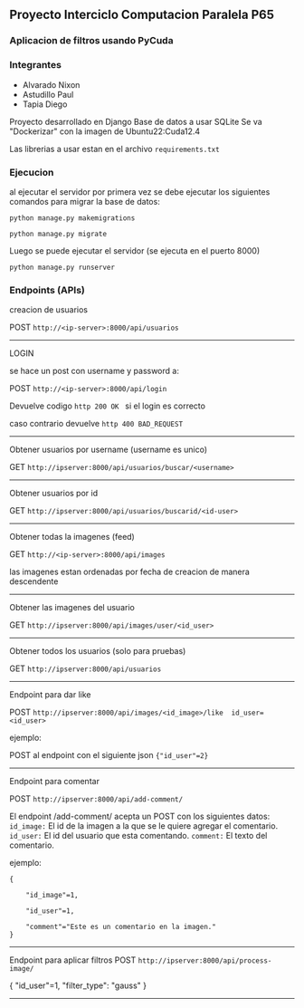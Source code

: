 ## Proyecto Interciclo Computacion Paralela P65
### Aplicacion de filtros usando PyCuda
### Integrantes
* Alvarado Nixon
* Astudillo Paul
* Tapia Diego

Proyecto desarrollado en Django
Base de datos a usar SQLite
Se va "Dockerizar" con la imagen de Ubuntu22:Cuda12.4

Las librerias a usar estan en el archivo ```requirements.txt```

### Ejecucion

al ejecutar el servidor por primera vez se debe ejecutar los siguientes comandos para migrar la base de datos:

```python manage.py makemigrations```

```python manage.py migrate```

Luego se puede ejecutar el servidor (se ejecuta en el puerto 8000)

```python manage.py runserver```

### Endpoints (APIs)

creacion de usuarios


 POST ```http://<ip-server>:8000/api/usuarios ```

----
LOGIN

se hace un post con username y password a:


POST ```http://<ip-server>:8000/api/login ```

Devuelve codigo ```http 200 OK ```  si el login es correcto 

caso contrario devuelve ```http 400 BAD_REQUEST```

----
Obtener usuarios por username (username es unico)


GET  ```http://ipserver:8000/api/usuarios/buscar/<username>```



----
Obtener usuarios por id

GET  ```http://ipserver:8000/api/usuarios/buscarid/<id-user>```


----

Obtener todas la imagenes (feed)

GET ```http://<ip-server>:8000/api/images```

las imagenes estan ordenadas por fecha de creacion de manera descendente 

----

Obtener las imagenes del usuario

GET ```http://ipserver:8000/api/images/user/<id_user>```

----

Obtener todos los usuarios  (solo para pruebas)


GET ```http://ipserver:8000/api/usuarios```

----

Endpoint para dar like 

POST ```http://ipserver:8000/api/images/<id_image>/like  id_user=<id_user>```

ejemplo:

POST al endpoint con el siguiente json
```{"id_user"=2}```

----
Endpoint para comentar 

POST ```http://ipserver:8000/api/add-comment/```

El endpoint /add-comment/ acepta un POST con los siguientes datos:
```id_image:``` El id de la imagen a la que se le quiere agregar el comentario.
```id_user:``` El id del usuario que esta comentando.
```comment:``` El texto del comentario.

ejemplo:
```
{

    "id_image"=1,

    "id_user"=1,

    "comment"="Este es un comentario en la imagen."
}
```


----

Endpoint para aplicar filtros 
POST ```http://ipserver:8000/api/process-image/```

{ "id_user"=1, "filter_type": "gauss" }


----